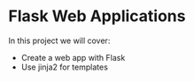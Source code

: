 # Flask Web Applications

In this project we will cover:
+ Create a web app with Flask
+ Use jinja2 for templates